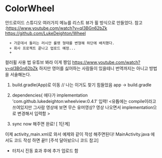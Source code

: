# ColorWheel
안드로이드 스튜디오 여러가지 메뉴를 리스트 뷰가 휠 방식으로 만들었다. 
참고 :https://www.youtube.com/watch?v=qI3BGn62bZk
      https://github.com/LukeDeighton/Wheel 
      
      + 가운데서 돌리는 러시안 룰렛 형태를 변형해 하단에 배치했다. 
      + 회사 프로젝트 끝나고 업로드 예정...
      + 

컬러휠 사용 법
유튜브 봐라 이게 짱임 https://www.youtube.com/watch?v=qI3BGn62bZk
하지만 영어를 싫어하는 사람들이 있을테니 번역까지는 아니고 방법을 서술해논다.

1. build.gradle(App)로 이동 // 나는 이거도 찾기 힘들었음  app -> build.gradle

2. dependencies{ 에다가 
implementation 'com.github.lukedeighton:wheelview:0.4.1'
입력! 
<유튭에는 compile이라고 쓰여있지만 그사람 영상에 보면 무슨 유머영상? 영상 나오면서 implementation으로 변경해서 입력함 >
3. sync now 해주면 완료! [ 1단계]

이제 activity_main.xml로 와서 예제와 같이 작성 해주면된다!
MainActivity.java 에서도 코드 작성 하면 끝!! 
[주석 달아놨으니 코드 참고]

+ 터치시 진동 효과
후에 추가 업로드 함
